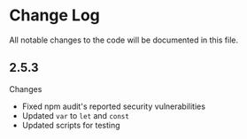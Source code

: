 # Change Log

All notable changes to the code will be documented in this file.

## 2.5.3

Changes

- Fixed npm audit's reported security vulnerabilities
- Updated `var` to `let` and `const`
- Updated scripts for testing

